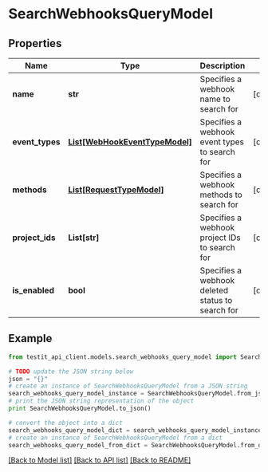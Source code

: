 # SearchWebhooksQueryModel


## Properties
Name | Type | Description | Notes
------------ | ------------- | ------------- | -------------
**name** | **str** | Specifies a webhook name to search for | [optional] 
**event_types** | [**List[WebHookEventTypeModel]**](WebHookEventTypeModel.md) | Specifies a webhook event types to search for | [optional] 
**methods** | [**List[RequestTypeModel]**](RequestTypeModel.md) | Specifies a webhook methods to search for | [optional] 
**project_ids** | **List[str]** | Specifies a webhook project IDs to search for | [optional] 
**is_enabled** | **bool** | Specifies a webhook deleted status to search for | [optional] 

## Example

```python
from testit_api_client.models.search_webhooks_query_model import SearchWebhooksQueryModel

# TODO update the JSON string below
json = "{}"
# create an instance of SearchWebhooksQueryModel from a JSON string
search_webhooks_query_model_instance = SearchWebhooksQueryModel.from_json(json)
# print the JSON string representation of the object
print SearchWebhooksQueryModel.to_json()

# convert the object into a dict
search_webhooks_query_model_dict = search_webhooks_query_model_instance.to_dict()
# create an instance of SearchWebhooksQueryModel from a dict
search_webhooks_query_model_from_dict = SearchWebhooksQueryModel.from_dict(search_webhooks_query_model_dict)
```
[[Back to Model list]](../README.md#documentation-for-models) [[Back to API list]](../README.md#documentation-for-api-endpoints) [[Back to README]](../README.md)


